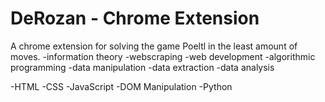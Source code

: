 # DeRozan - Chrome Extension
A chrome extension for solving the game Poeltl in the least amount of moves.
  -information theory
  -webscraping
  -web development
  -algorithmic programming
  -data manipulation
  -data extraction
  -data analysis
  
  
  
  
  -HTML
  -CSS
  -JavaScript
  -DOM Manipulation
  -Python

